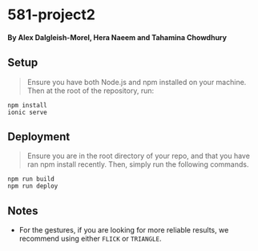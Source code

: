 # 581-project2
#### By Alex Dalgleish-Morel, Hera Naeem and Tahamina Chowdhury

## Setup

> Ensure you have both Node.js and npm installed on your machine. Then at the root of the repository, run:

```
npm install
ionic serve
```

## Deployment

> Ensure you are in the root directory of your repo, and that you have ran npm install recently. Then, simply run the following commands.

```
npm run build
npm run deploy
```

## Notes

- For the gestures, if you are looking for more reliable results, we recommend using either `FLICK` or `TRIANGLE`.
